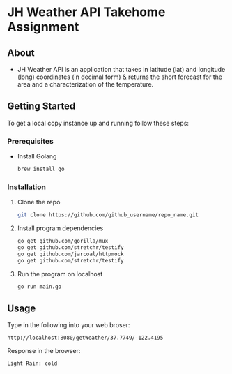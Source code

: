 # JH Weather API Takehome Assignment

## About
* JH Weather API is an application that takes in latitude (lat) and longitude (long) coordinates (in decimal form) & returns the short forecast for the area and a characterization of the temperature.

## Getting Started
To get a local copy instance up and running follow these steps:

### Prerequisites

* Install Golang
  ```sh
  brew install go
  ```

### Installation

1. Clone the repo
   ```sh
   git clone https://github.com/github_username/repo_name.git
   ```
2. Install program dependencies
   ```sh
   go get github.com/gorilla/mux
   go get github.com/stretchr/testify
   go get github.com/jarcoal/httpmock
   go get github.com/stretchr/testify
   ```
3. Run the program on localhost
   ```sh
   go run main.go
   ```

<!-- USAGE EXAMPLES -->
## Usage
Type in the following into your web broser:
```
http://localhost:8080/getWeather/37.7749/-122.4195
```
Response in the browser:
```
Light Rain: cold
```
